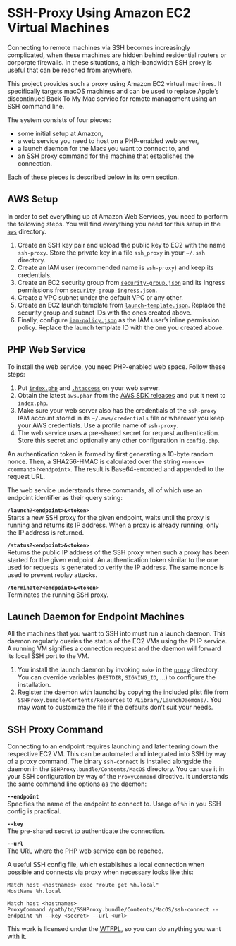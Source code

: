 SSH-Proxy Using Amazon EC2 Virtual Machines
===========================================

Connecting to remote machines via SSH becomes increasingly complicated, when these machines 
are hidden behind residential routers or corporate firewalls. In these situations, a 
high-bandwidth SSH proxy is useful that can be reached from anywhere.

This project provides such a proxy using Amazon EC2 virtual machines. It specifically 
targets macOS machines and can be used to replace Apple’s discontinued Back To My Mac 
service for remote management using an SSH command line.

The system consists of four pieces:
* some initial setup at Amazon,
* a web service you need to host on a PHP-enabled web server,
* a launch daemon for the Macs you want to connect to, and
* an SSH proxy command for the machine that establishes the connection.

Each of these pieces is described below in its own section.

AWS Setup
---------

In order to set everything up at Amazon Web Services, you need to perform the following 
steps. You will find everything you need for this setup in the 
[`aws`](https://github.com/mroi/aws-ssh-proxy/blob/master/aws/) directory.

1. Create an SSH key pair and upload the public key to EC2 with the name `ssh-proxy`. Store 
   the private key in a file `ssh_proxy` in your `~/.ssh` directory.
2. Create an IAM user (recommended name is `ssh-proxy`) and keep its credentials.
3. Create an EC2 security group from 
   [`security-group.json`](https://github.com/mroi/aws-ssh-proxy/blob/master/aws/security-group.json) 
   and its ingress permissions from 
   [`security-group-ingress.json`](https://github.com/mroi/aws-ssh-proxy/blob/master/aws/security-group-ingress.json).
4. Create a VPC subnet under the default VPC or any other.
5. Create an EC2 launch template from
   [`launch-template.json`](https://github.com/mroi/aws-ssh-proxy/blob/master/aws/launch-template.json). 
   Replace the security group and subnet IDs with the ones created above.
6. Finally, configure 
   [`iam-policy.json`](https://github.com/mroi/aws-ssh-proxy/blob/master/aws/iam-policy.json) 
   as the IAM user’s inline permission policy. Replace the launch template ID with the one 
   you created above.

PHP Web Service
---------------

To install the web service, you need PHP-enabled web space. Follow these steps:

1. Put [`index.php`](https://github.com/mroi/aws-ssh-proxy/blob/master/index.php) and 
   [`.htaccess`](https://github.com/mroi/aws-ssh-proxy/blob/master/.htaccess) on your web 
   server.
2. Obtain the latest `aws.phar` from the [AWS SDK 
   releases](https://github.com/aws/aws-sdk-php/releases) and put it next to `index.php`.
3. Make sure your web server also has the credentials of the `ssh-proxy` IAM account stored 
   in its `~/.aws/credentials` file or wherever you keep your AWS credentials. Use a profile 
   name of `ssh-proxy`.
4. The web service uses a pre-shared secret for request authentication. Store this secret 
   and optionally any other configuration in `config.php`.

An authentication token is formed by first generating a 10-byte random nonce. Then, a 
SHA256-HMAC is calculated over the string `<nonce><command>?<endpoint>`. The result is 
Base64-encoded and appended to the request URL.

The web service understands three commands, all of which use an endpoint identifier as their 
query string:

**`/launch?<endpoint>&<token>`**  
Starts a new SSH proxy for the given endpoint, waits until the proxy is running and returns 
its IP address. When a proxy is already running, only the IP address is returned.

**`/status?<endpoint>&<token>`**  
Returns the public IP address of the SSH proxy when such a proxy has been started for the 
given endpoint. An authentication token similar to the one used for requests is generated to 
verify the IP address. The same nonce is used to prevent replay attacks.

**`/terminate?<endpoint>&<token>`**  
Terminates the running SSH proxy.

Launch Daemon for Endpoint Machines
-----------------------------------

All the machines that you want to SSH into must run a launch daemon. This daemon regularly 
queries the status of the EC2 VMs using the PHP service. A running VM signifies a connection 
request and the daemon will forward its local SSH port to the VM.

1. You install the launch daemon by invoking `make` in the 
   [`proxy`](https://github.com/mroi/aws-ssh-proxy/blob/master/proxy/) directory. You can 
   override variables (`DESTDIR`, `SIGNING_ID`, …) to configure the installation.
2. Register the daemon with launchd by copying the included plist file from 
   `SSHProxy.bundle/Contents/Resources` to `/Library/LaunchDaemons/`. You may want to 
   customize the file if the defaults don’t suit your needs.

SSH Proxy Command
-----------------

Connecting to an endpoint requires launching and later tearing down the respective EC2 VM. 
This can be automated and integrated into SSH by way of a proxy command. The binary 
`ssh-connect` is installed alongside the daemon in the `SSHProxy.bundle/Contents/MacOS` 
directory. You can use it in your SSH configuration by way of the `ProxyCommand` directive. 
It understands the same command line options as the daemon:

**`--endpoint`**  
Specifies the name of the endpoint to connect to. Usage of `%h` in you SSH config is 
practical.

**`--key`**  
The pre-shared secret to authenticate the connection.

**`--url`**  
The URL where the PHP web service can be reached.

A useful SSH config file, which establishes a local connection when possible and connects 
via proxy when necessary looks like this:

```
Match host <hostnames> exec "route get %h.local"
HostName %h.local

Match host <hostnames>
ProxyCommand /path/to/SSHProxy.bundle/Contents/MacOS/ssh-connect --endpoint %h --key <secret> --url <url>
```

This work is licensed under the [WTFPL](http://www.wtfpl.net/), so you can do anything you 
want with it.
